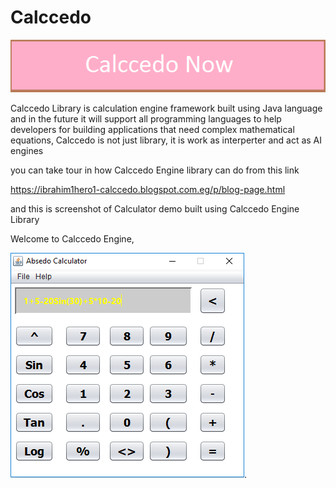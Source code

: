 # Calccedo
[![N|Solid](https://raw.githubusercontent.com/ibrahim1hero1/calccedo/master/readme/images/calccedo.png)](https://calccedo.herokuapp.com)


Calccedo Library is calculation engine framework built using Java language and in the future it will support all programming languages to help developers for building applications that need complex mathematical equations, Calccedo is not just library, it is work as interperter and act as AI engines

      

you can take tour in how Calccedo Engine library can do from this link

https://ibrahim1hero1-calccedo.blogspot.com.eg/p/blog-page.html





and this is screenshot of Calculator demo built using Calccedo Engine Library

Welcome to Calccedo Engine,

![alt tag](https://raw.githubusercontent.com/ibrahim1hero1/calccedo/master/readme/images/2017-02-03_001636.png).   


